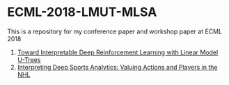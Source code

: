 # ECML-2018-LMUT-MLSA
This is a repository for my conference paper and workshop paper at ECML 2018 
1. [Toward Interpretable Deep Reinforcement Learning with Linear Model U-Trees](http://www.ecmlpkdd2018.org/wp-content/uploads/2018/09/246.pdf)
2. [Interpreting Deep Sports Analytics: Valuing Actions and Players in the NHL](https://dtai.cs.kuleuven.be/events/MLSA18/papers/liu_guiliang_mlsa18.pdf)
